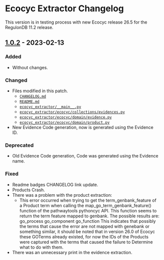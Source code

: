 # Ecocyc Extractor Changelog

This version is in testing process with new Ecocyc release 26.5 for the RegulonDB 11.2 release.

## [1.0.2](https://github.com/regulondbunam/ecocyc-extractor/releases/tag/1.0.2) - 2023-02-13

### Added

- Without changes.

### Changed

- Files modified in this patch.
  - [`CHANGELOG.md`](CHANGELOG.md)
  - [`README.md`](README.md)
  - [`ecocyc_extractor/__main__.py`](ecocyc_extractor/__main__.py)
  - [`ecocyc_extractor/ecocyc/collections/evidences.py`](ecocyc_extractor/ecocyc/collections/evidences.py)
  - [`ecocyc_extractor/ecocyc/domain/evidence.py`](ecocyc_extractor/ecocyc/domain/evidence.py)
  - [`ecocyc_extractor/ecocyc/domain/product.py`](ecocyc_extractor/ecocyc/domain/product.py)
- New Evidence Code generation, now is generated using the Evidence ID.

### Deprecated

- Old Evidence Code generation, Code was generated using the Evidence name.

### Fixed

- Readme badges CHANGELOG link update.
- Products Crash.
- There was a problem with the product extraction:
  - This error occurred when trying to get the term_genbank_feature of a Product term when calling the map_go_term_genbank_feature() function of the pathwaytools pythoncyc API. This function seems to return the term feature mapped to genbank. The possible results are:
    go_process
    go_component
    go_function
    This indicates that possibly the terms that cause the error are not mapped with genebank or something similar, it should be noted that in version 26.0 of Ecocyc these GOTerms already existed, for now the IDs of the Products were captured with the terms that caused the failure to Determine what to do with them.
- There was an unnecessary print in the evidence extraction.
